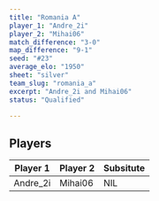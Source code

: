 ```yaml
---
title: "Romania A"
player_1: "Andre_2i"
player_2: "Mihai06"
match_difference: "3-0"
map_difference: "9-1"
seed: "#23"
average_elo: "1950"
sheet: "silver"
team_slug: "romania_a"
excerpt: "Andre_2i and Mihai06"
status: "Qualified"

---
```

## Players

| Player 1 | Player 2 | Subsitute |
| -- | -- | -- |
| Andre_2i | Mihai06 | NIL |
